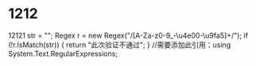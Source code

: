 # 1212
12121
str = "";
Regex r = new Regex("/[A-Za-z0-9_\-\u4e00-\u9fa5]+/");
if (!r.IsMatch(str))
{
	return "此次验证不通过";
}
//需要添加此引用：using System.Text.RegularExpressions;
